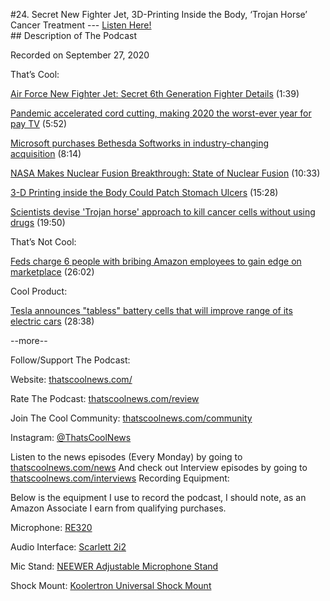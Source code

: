 #24. Secret New Fighter Jet, 3D-Printing Inside the Body, ‘Trojan Horse’ Cancer Treatment
        ---
        [Listen Here!](https://thatscoolnews.podbean.com/e/24-secret-new-fighter-jet-3d-printing-inside-the-body-trojan-horse-cancer-treatment/) \
        ## Description of The Podcast
        <p>Recorded on September 27, 2020</p>

That’s Cool: 
<p><a href='https://www.popularmechanics.com/military/aviation/a34030586/air-force-secret-new-fighter-jet/'>Air Force New Fighter Jet: Secret 6th Generation Fighter Details</a> (1:39)</p>

<p><a href='https://techcrunch.com/2020/09/21/pandemic-accelerated-cord-cutting-making-2020-the-worst-ever-year-for-pay-tv/'>Pandemic accelerated cord cutting, making 2020 the worst-ever year for pay TV</a> (5:52)</p>

<p><a href='https://arstechnica.com/gaming/2020/09/microsoft-purchases-bethesda-softworks-in-industry-changing-acquisition/'>Microsoft purchases Bethesda Softworks in industry-changing acquisition</a> (8:14)</p>

<p><a href='https://www.popularmechanics.com/science/energy/a34096117/nasa-nuclear-lattice-confiment-fusion/'>NASA Makes Nuclear Fusion Breakthrough: State of Nuclear Fusion</a> (10:33)</p>

<p><a href='https://www.scientificamerican.com/article/3-d-printing-inside-the-body-could-patch-stomach-ulcers/'>3-D Printing inside the Body Could Patch Stomach Ulcers</a> (15:28)</p>

<p><a href='https://phys.org/news/2020-09-scientists-trojan-horse-approach-cancer.html'>Scientists devise 'Trojan horse' approach to kill cancer cells without using drugs</a> (19:50)</p>

That’s Not Cool:
<p><a href='https://www.cbsnews.com/news/amazon-marketplace-fraud-scheme-six-indicted/'>Feds charge 6 people with bribing Amazon employees to gain edge on marketplace</a> (26:02)</p>

Cool Product:
<p><a href='https://www.theverge.com/2020/9/22/21449238/tesla-electric-car-battery-tabless-cells-day-elon-musk'>Tesla announces "tabless" battery cells that will improve range of its electric cars</a> (28:38)</p>

<p>--more--</p>

Follow/Support The Podcast:
<p>Website: <a href='https://thatscoolnews.com/'>thatscoolnews.com/</a></p>

<p>Rate The Podcast: <a href='https://thatscoolnews.com/review/'>thatscoolnews.com/review</a></p>

<p>Join The Cool Community: <a href='https://httpsthatscoolnews.com'>thatscoolnews.com/community</a></p>

<p>Instagram: <a href='https://www.instagram.com/thatscoolnews/'>@ThatsCoolNews</a></p>

Listen to the news episodes (Every Monday) by going to <a href='https://thatscoolnews.com/news/'>thatscoolnews.com/news</a>
And check out Interview episodes by going to <a href='https://thatscoolnews.com/interviews/'>thatscoolnews.com/interviews</a>
Recording Equipment:
<p>Below is the equipment I use to record the podcast, I should note, as an Amazon Associate I earn from qualifying purchases.</p>

<p>Microphone: <a href='https://amzn.to/3nFvGuM'>RE320</a></p>

<p>Audio Interface: <a href='https://amzn.to/30XxsNV'>Scarlett 2i2</a></p>

<p>Mic Stand: <a href='https://amzn.to/3nEUMtD'>NEEWER Adjustable Microphone Stand</a></p>

<p>Shock Mount: <a href='https://amzn.to/3lAw0Jb'>Koolertron Universal Shock Mount</a></p>

<p>

</p>
